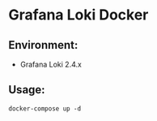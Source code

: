 # Grafana Loki Docker

## Environment:
  * Grafana Loki 2.4.x

## Usage:
```console
docker-compose up -d
```
